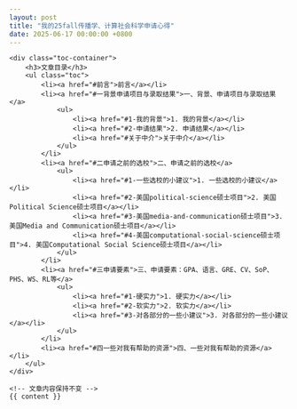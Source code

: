 ```yaml
---
layout: post 
title: "我的25fall传播学、计算社会科学申请心得" 
date: 2025-06-17 00:00:00 +0800 
---
```


<section class="post">
    
    <div class="toc-container">
        <h3>文章目录</h3>
        <ul class="toc">
            <li><a href="#前言">前言</a></li>
            <li><a href="#一背景申请项目与录取结果">一、背景、申请项目与录取结果</a>
                <ul>
                    <li><a href="#1-我的背景">1. 我的背景</a></li>
                    <li><a href="#2-申请结果">2. 申请结果</a></li>
                    <li><a href="#关于中介">关于中介</a></li>
                </ul>
            </li>
            <li><a href="#二申请之前的选校">二、申请之前的选校</a>
                <ul>
                    <li><a href="#1-一些选校的小建议">1. 一些选校的小建议</a></li>
                    <li><a href="#2-美国political-science硕士项目">2. 美国Political Science硕士项目</a></li>
                    <li><a href="#3-美国media-and-communication硕士项目">3. 美国Media and Communication硕士项目</a></li>
                    <li><a href="#4-美国computational-social-science硕士项目">4. 美国Computational Social Science硕士项目</a></li>
                </ul>
            </li>
            <li><a href="#三申请要素">三、申请要素：GPA、语言、GRE、CV、SoP、PHS、WS、RL等</a>
                <ul>
                    <li><a href="#1-硬实力">1. 硬实力</a></li>
                    <li><a href="#2-软实力">2. 软实力</a></li>
                    <li><a href="#3-对各部分的一些小建议">3. 对各部分的一些小建议</a></li>
                </ul>
            </li>
            <li><a href="#四一些对我有帮助的资源">四、一些对我有帮助的资源</a></li>
        </ul>
    </div>
    
    <!-- 文章内容保持不变 -->
    {{ content }}
</section>